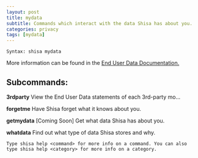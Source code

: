 ```yaml
---
layout: post
title: mydata
subtitle: Commands which interact with the data Shisa has about you.
categories: privacy
tags: [mydata]
---
```


`Syntax: shisa mydata`

More information can be found in the <a href="/eudd.html">End User Data Documentation.</a>

## Subcommands:

**3rdparty** View the End User Data statements of each 3rd-party mo...

**forgetme** Have Shisa forget what it knows about you.

**getmydata** [Coming Soon] Get what data Shisa has about you.

**whatdata** Find out what type of data Shisa stores and why.

```
Type shisa help <command> for more info on a command. You can also type shisa help <category> for more info on a category.
```